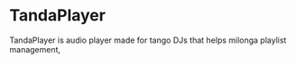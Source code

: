 # TandaPlayer
TandaPlayer is audio player made for tango DJs that helps milonga playlist management,
